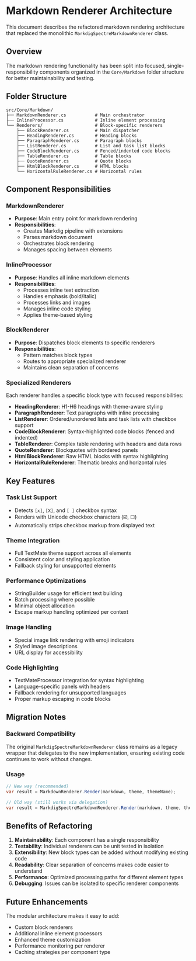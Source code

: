 # Markdown Renderer Architecture

This document describes the refactored markdown rendering architecture that replaced the monolithic `MarkdigSpectreMarkdownRenderer` class.  

## Overview

The markdown rendering functionality has been split into focused, single-responsibility components organized in the `Core/Markdown` folder structure for better maintainability and testing.  

## Folder Structure

```
src/Core/Markdown/
├── MarkdownRenderer.cs           # Main orchestrator
├── InlineProcessor.cs            # Inline element processing
└── Renderers/                    # Block-specific renderers
    ├── BlockRenderer.cs          # Main dispatcher
    ├── HeadingRenderer.cs        # Heading blocks
    ├── ParagraphRenderer.cs      # Paragraph blocks
    ├── ListRenderer.cs           # List and task list blocks
    ├── CodeBlockRenderer.cs      # Fenced/indented code blocks
    ├── TableRenderer.cs          # Table blocks
    ├── QuoteRenderer.cs          # Quote blocks
    ├── HtmlBlockRenderer.cs      # HTML blocks
    └── HorizontalRuleRenderer.cs # Horizontal rules
```

## Component Responsibilities

### MarkdownRenderer
- **Purpose**: Main entry point for markdown rendering
- **Responsibilities**: 
  - Creates Markdig pipeline with extensions
  - Parses markdown document
  - Orchestrates block rendering
  - Manages spacing between elements

### InlineProcessor
- **Purpose**: Handles all inline markdown elements
- **Responsibilities**:
  - Processes inline text extraction
  - Handles emphasis (bold/italic)
  - Processes links and images
  - Manages inline code styling
  - Applies theme-based styling

### BlockRenderer
- **Purpose**: Dispatches block elements to specific renderers
- **Responsibilities**:
  - Pattern matches block types
  - Routes to appropriate specialized renderer
  - Maintains clean separation of concerns

### Specialized Renderers

Each renderer handles a specific block type with focused responsibilities:

- **HeadingRenderer**: H1-H6 headings with theme-aware styling
- **ParagraphRenderer**: Text paragraphs with inline processing
- **ListRenderer**: Ordered/unordered lists and task lists with checkbox support
- **CodeBlockRenderer**: Syntax-highlighted code blocks (fenced and indented)
- **TableRenderer**: Complex table rendering with headers and data rows
- **QuoteRenderer**: Blockquotes with bordered panels
- **HtmlBlockRenderer**: Raw HTML blocks with syntax highlighting
- **HorizontalRuleRenderer**: Thematic breaks and horizontal rules

## Key Features

### Task List Support
- Detects `[x]`, `[X]`, and `[ ]` checkbox syntax
- Renders with Unicode checkbox characters (☑️, ☐)
- Automatically strips checkbox markup from displayed text

### Theme Integration
- Full TextMate theme support across all elements
- Consistent color and styling application
- Fallback styling for unsupported elements

### Performance Optimizations
- StringBuilder usage for efficient text building
- Batch processing where possible
- Minimal object allocation
- Escape markup handling optimized per context

### Image Handling
- Special image link rendering with emoji indicators
- Styled image descriptions
- URL display for accessibility

### Code Highlighting
- TextMateProcessor integration for syntax highlighting
- Language-specific panels with headers
- Fallback rendering for unsupported languages
- Proper markup escaping in code blocks

## Migration Notes

### Backward Compatibility
The original `MarkdigSpectreMarkdownRenderer` class remains as a legacy wrapper that delegates to the new implementation, ensuring existing code continues to work without changes.  

### Usage
```csharp
// New way (recommended)
var result = MarkdownRenderer.Render(markdown, theme, themeName);

// Old way (still works via delegation)
var result = MarkdigSpectreMarkdownRenderer.Render(markdown, theme, themeName);
```

## Benefits of Refactoring

1. **Maintainability**: Each component has a single responsibility
2. **Testability**: Individual renderers can be unit tested in isolation
3. **Extensibility**: New block types can be added without modifying existing code
4. **Readability**: Clear separation of concerns makes code easier to understand
5. **Performance**: Optimized processing paths for different element types
6. **Debugging**: Issues can be isolated to specific renderer components

## Future Enhancements

The modular architecture makes it easy to add:
- Custom block renderers
- Additional inline element processors
- Enhanced theme customization
- Performance monitoring per renderer
- Caching strategies per component type
